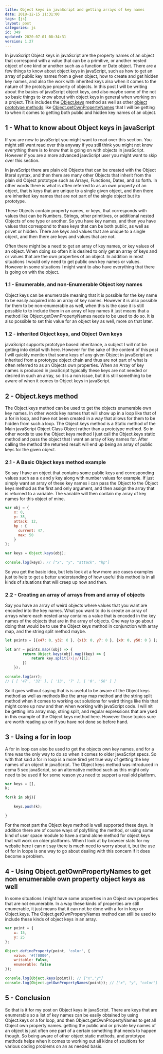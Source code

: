```yaml
---
title: Object keys in javaScript and getting arrays of key names
date: 2018-12-15 11:31:00
tags: [js]
layout: post
categories: js
id: 349
updated: 2020-07-01 08:34:31
version: 1.27
---
```


In javaScript Object keys in javaScript are the property names of an object that correspond with a value that can be a primitive, or another nested object of one kind or another such as a function or Date object. There are a few things to know about object keys in javaScript, such as how to get an array of public key names from a given object, how to create and get hidden key names, and also the work with inherited keys also when it comes to the nature of the prototype property of objects. 
In this post I will be writing about the basics of javaScript object keys, and also maybe some of the not so basic things to know about with object keys in general when working on a project. This includes the [Object.keys](https://developer.mozilla.org/en-US/docs/Web/JavaScript/Reference/Global_Objects/Object/keys) method as well as other [object prototype methods](https://developer.mozilla.org/en-US/docs/Web/JavaScript/Reference/Global_Objects/Object) like [Object.getOwnPropertyNames](https://developer.mozilla.org/en-US/docs/Web/JavaScript/Reference/Global_Objects/Object/getOwnPropertyNames) that I will be getting to when it comes to getting both public and hidden key names of an object.

<!-- more -->

## 1 - What to know about Object keys in javaScript

If you are new to javaScript you might want to read over this section. You might still want read over this anyway if you still think you might not know everything there is to know that is going on with objects in javaScript. However if you are a more advanced jaavScript user you might want to skip over this section.

In javaScript there are plain old Objects that can be created with the Object literal syntax, and then there are many other Objects that inherit from the plain old Object prototype such as Arrays, Functions, Dates, and so forth. In other words there is what is often referred to as an own property of an object, that is keys that are unique to a single given object, and then there are inherited key names that are not part of the single object but its prototype.

These Objects contain property names, or keys, that corresponds with values that can be Numbers, Strings, other primitives, or additional nested Objects of one type or another. So you have key names, and then you have values that correspond to these keys that can be both public, as well as privet or hidden. There are keys and values that are unique to a single object, and then there are keys and values that are not.

Often there might be a need to get an array of key names, or key values of an object. When doing so often it is desired to only get an array of keys and or values that are the own properties of an object. In addition in most situations I would only need to get public own key names or values. However in some situations I might want to also have everything that there is going on with the object.

### 1.1 - Enumerable, and non-Enumerable Object key names

Object keys can be enumerable meaning that it is possible for the key name to be easily acquired into an array of key names. However it is also possible for them to be non-enumerable as well, when this is the case it is still possible to to include them in an array of key names it just means that a method like Object.getOwnPropertyNames needs to be used to do so. It is also possible to set this value for an object key as well, more on that later.

### 1.2 - inherited Object keys, and Object Own keys

javaScript supports prototype based inheritance, a subject I will not be getting into detail with here. However for the sake of the content of this post I will quickly mention that some keys of any given Object in javaScript are inherited from a prototype object chain and thus are not part of what is often referred to as an Objects own properties. When an Array of key names is produced in javaScript typically these keys are not needed or desired in such an array, so it is a non issue, but it is still something to be aware of when it comes to Object keys in javaScript.

## 2 - Object.keys method

The Object.keys method can be used to get the objects enumerable own key names. In other words key names that will show up in a loop like that of a for in loop, and have not been created in a way that allows for them to be hidden from such a loop. The Object.keys method is a Static method of the Main javaScript Object Class Object rather than a prototype method. So in other words to use the Object keys method I just call the Object.keys static method and pass the object that I want an array of key names for. After calling the method the returned result will end up being an array of public keys for the given object.

### 2.1 - A Basic Object keys method example

So say I have an object that contains some public keys and corresponding values such as a x and y key along with number values for example. If just simply want an array of these key names i can pass the Object to the Object keys method as the first and only argument, and then assign the array that is returned to a variable. The variable will then contain my array of key names for this object of mine.

```js
var obj = {
    x: 0,
    y: 35,
    attack: 12,
    hp : {
      current: 47,
      max: 50
    }
};
 
var keys = Object.keys(obj);
 
console.log(keys); // ["x", "y", "attack", "hp"]
```

So you get the basic idea, but lets look at a few more use cases examples just to help to get a better understanding of how useful this method is in all kinds of situations that will creep up now and then.

### 2.2 - Creating an array of arrays from and array of objects

Say you have an array of weird objects where values that you want are encoded into the key names. What you want to do is create an array of arrays where each nested array contains a value that is encoded in the key names of the objects that are in the array of objects. One way to go about doing that would be to use the Object keys method in conjunction with array map, and the string split method maybe.

```js
let points = [{x47: 0, y32: 0 }, {x13: 0, y7: 0 }, {x0: 0, y50: 0 } ];
 
let arr = points.map((obj) => {
        return Object.keys(obj).map((key) => {
            return key.split(/x|y/)[1];
        })
    });
 
console.log(arr);
// [ [ '47', '32' ], [ '13', '7' ], [ '0', '50' ] ]
```

So it goes without saying that is is useful to be aware of the Object keys method as well as methods like the array map method and the string split method when it comes to working out solutions for weird things like this that might come up now and then when working with javaScript code. I will nit be getting into array map, string split, and regular expressions that are ysed in this example of the Object keys method here. However those topics sure are worth reading up on if you have not done so before hand.

## 3 - Using a for in loop

A for in loop can also be used to get the objects own key names, and for a time was the only way to do so when it comes to older javaScript specs. So with that said a for in loop is a more tired yet true way of getting the key names of an object in javaScript. The Object keys method was introduced in ecma 5 sec javaScript, so an alternative method such as this might only need to be used if for some reason you need to support a real old platform.

```js
var keys = [],
k;
 
for(k in obj){
 
    keys.push(k);
 
}
```

For the most part the Object keys method is well supported these days. In addition there are of course ways of polyfilling the method, or using some kind of user space module to have a stand alone method for object keys that will work on older platforms. When I look at by browser stats for my website here i can nit say there is much need to worry about it, but the use of for in loops is one way to go about dealing with this concern if it does become a problem.

## 4 - Using Object.getOwnPropertyNames to get non enumerable own property object keys as well

In some situations I might have some properties in an Object own properties that are not enumerable. In a way these kinds of properties are still enumerable, it just means that it can not be done with a for in loop or Object.keys. The Object.getOwnProperyNames method can still be used to include these kinds of object keys in an array.

```js
var point = {
    x: 15,
    y: 25
};
 
Object.defineProperty(point, 'color', {
    value: '#ff0000',
    writable: false,
    enumerable: false
});
 
console.log(Object.keys(point)); // ["x","y"]
console.log(Object.getOwnPropertyNames(point)); // ["x", "y", "color"]
```

## 5 - Conclusion

So that is it for my post on Object keys in javaScript. There are keys that are enumerable so a list of key names can be easily obtained by using Object.keys or a for loop, and then Object.getOwnPropertyNames to get all Object own property names. getting the public and or private key names of an object is just often one part of a certain something that needs to happen though. So being aware of other object static methods, and prototype methods helps when it comes to working out all kidns of soultions for various coding problems on an as needed basis.
